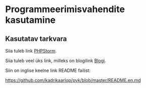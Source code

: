# Programmeerimisvahendite kasutamine
## Kasutatav tarkvara
Siia tuleb link [PHPStorm](https://www.jetbrains.com/phpstorm/).

Siia tuleb veel üks link, milleks on blogilink [Blogi](https://blog.jetbrains.com/phpstorm/).

Siin on inglise keelne link README failist:

https://github.com/kadrikaarlop/pvk/blob/master/README.en.md



